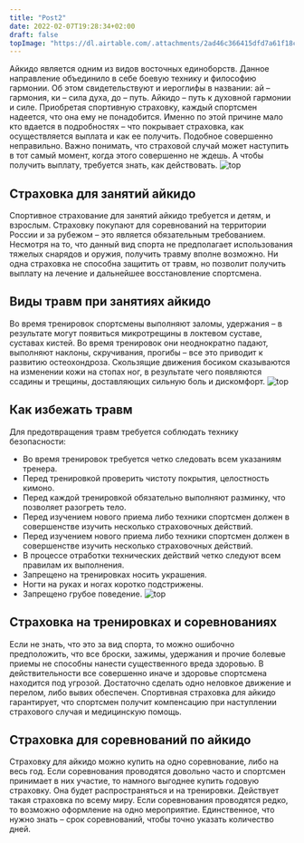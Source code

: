 ```yaml
---
title: "Post2"
date: 2022-02-07T19:28:34+02:00
draft: false
topImage: "https://dl.airtable.com/.attachments/2ad46c366415dfd7a61f18c34a482424/310b34e9/1.jpg"
---
```


Айкидо является одним из видов восточных единоборств. Данное направление объединило в себе боевую технику и философию гармонии. Об этом свидетельствуют и иероглифы в названии: ай – гармония, ки – сила духа, до – путь. Айкидо – путь к духовной гармонии и силе. Приобретая спортивную страховку, каждый спортсмен надеется, что она ему не понадобится. Именно по этой причине мало кто вдается в подробностях – что покрывает страховка, как осуществляется выплата и как ее получить. Подобное совершенно неправильно. Важно понимать, что страховой случай может наступить в тот самый момент, когда этого совершенно не ждешь. А чтобы получить выплату, требуется знать, как действовать.
![top](https://dl.airtable.com/.attachments/d1e0bbcbbd5307a541e595b364c13683/bc98a0d4/aikido-0.jpg)
## Страховка для занятий айкидо
Спортивное страхование для занятий айкидо требуется и детям, и взрослым. Страховку покупают для соревнований на территории России и за рубежом – это является обязательным требованием. Несмотря на то, что данный вид спорта не предполагает использования тяжелых снарядов и оружия, получить травму вполне возможно. Ни одна страховка не способна защитить от травм, но позволит получить выплату на лечение и дальнейшее восстановление спортсмена.
## Виды травм при занятиях айкидо
Во время тренировок спортсмены выполняют заломы, удержания – в результате могут появиться микротрещины в локтевом суставе, суставах кистей. Во время тренировок они неоднократно падают, выполняют наклоны, скручивания, прогибы – все это приводит к развитию остеохондроза. Скользящие движения босиком сказываются на изменении кожи на стопах ног, в результате чего появляются ссадины и трещины, доставляющих сильную боль и дискомфорт.
![top](https://dl.airtable.com/.attachments/52c2cb5e815bf8149735dc4c774a4206/df84cf8d/aikido-0.jpg)
## Как избежать травм
Для предотвращения травм требуется соблюдать технику безопасности:
-  Во время тренировок требуется четко следовать всем указаниям тренера.
-  Перед тренировкой проверить чистоту покрытия, целостность кимоно.
-  Перед каждой тренировкой обязательно выполняют разминку, что позволяет разогреть тело.
-  Перед изучением нового приема либо техники спортсмен должен в совершенстве изучить несколько страховочных действий.
-  Перед изучением нового приема либо техники спортсмен должен в совершенстве изучить несколько страховочных действий.
-  В процессе отработки технических действий четко следуют всем правилам их выполнения.
-  Запрещено на тренировках носить украшения.
-  Ногти на руках и ногах коротко подстрижены.
-  Запрещено грубое поведение.
![top](https://dl.airtable.com/.attachments/8fda8fbd4874021f3bdfa1e7c3df6039/38ea9ad6/aikido-0.jpg)
## Страховка на тренировках и соревнованиях
Если не знать, что это за вид спорта, то можно ошибочно предположить, что все броски, зажимы, удержания и прочие болевые приемы не способны нанести существенного вреда здоровью. В действительности все совершенно иначе и здоровье спортсмена находится под угрозой. Достаточно сделать одно неловкое движение и перелом, либо вывих обеспечен. Спортивная страховка для айкидо гарантирует, что спортсмен получит компенсацию при наступлении страхового случая и медицинскую помощь.
## Страховка для соревнований по айкидо
Страховку для айкидо можно купить на одно соревнование, либо на весь год. Если соревнования проводятся довольно часто и спортсмен принимает в них участие, то намного выгоднее купить годовую страховку. Она будет распространяться и на тренировки. Действует такая страховка по всему миру. Если соревнования проводятся редко, то возможно оформление на одно мероприятие. Единственное, что нужно знать – срок соревнований, чтобы точно указать количество дней.

